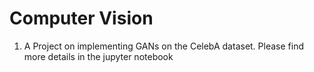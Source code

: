 # Computer Vision

1. A Project on implementing GANs on the CelebA dataset. Please find more details in the jupyter notebook


